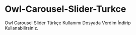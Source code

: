 # Owl-Carousel-Slider-Turkce
Owl Carousel Slider Türkçe Kullanımı Dosyada Verdim İndirip Kullanabilirsiniz.
